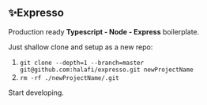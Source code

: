 ## ✨Expresso

Production ready **Typescript - Node - Express** boilerplate.

Just shallow clone and setup as a new repo:

1. `git clone --depth=1 --branch=master git@github.com:halafi/expresso.git newProjectName`
2. `rm -rf ./newProjectName/.git`

Start developing.
